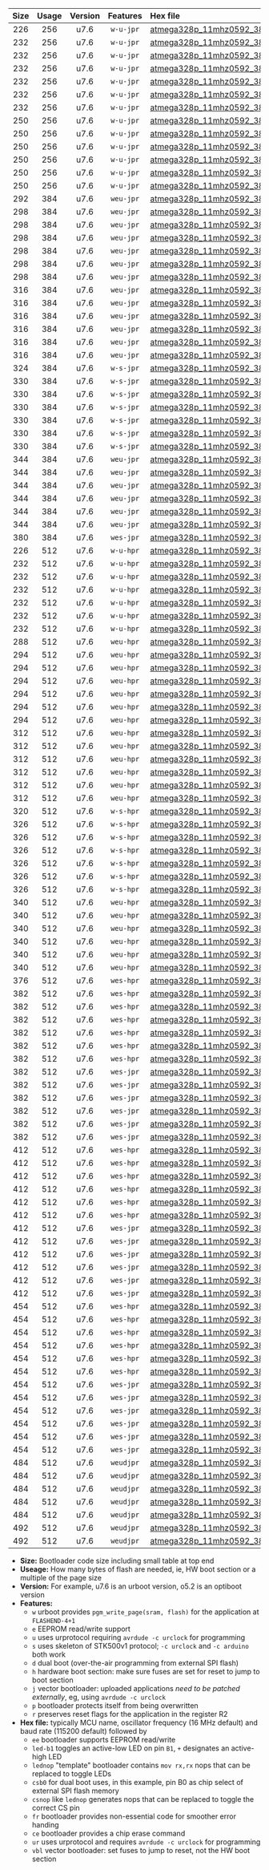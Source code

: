 |Size|Usage|Version|Features|Hex file|
|:-:|:-:|:-:|:-:|:--|
|226|256|u7.6|`w-u-jpr`|[atmega328p_11mhz0592_38400bps_ur_vbl.hex](https://raw.githubusercontent.com/stefanrueger/urboot/main/bootloaders/atmega328p/fcpu_11mhz0592/38400_bps/atmega328p_11mhz0592_38400bps_ur_vbl.hex)|
|232|256|u7.6|`w-u-jpr`|[atmega328p_11mhz0592_38400bps_led+b1_ur_vbl.hex](https://raw.githubusercontent.com/stefanrueger/urboot/main/bootloaders/atmega328p/fcpu_11mhz0592/38400_bps/atmega328p_11mhz0592_38400bps_led+b1_ur_vbl.hex)|
|232|256|u7.6|`w-u-jpr`|[atmega328p_11mhz0592_38400bps_led+b5_ur_vbl.hex](https://raw.githubusercontent.com/stefanrueger/urboot/main/bootloaders/atmega328p/fcpu_11mhz0592/38400_bps/atmega328p_11mhz0592_38400bps_led+b5_ur_vbl.hex)|
|232|256|u7.6|`w-u-jpr`|[atmega328p_11mhz0592_38400bps_led+d5_ur_vbl.hex](https://raw.githubusercontent.com/stefanrueger/urboot/main/bootloaders/atmega328p/fcpu_11mhz0592/38400_bps/atmega328p_11mhz0592_38400bps_led+d5_ur_vbl.hex)|
|232|256|u7.6|`w-u-jpr`|[atmega328p_11mhz0592_38400bps_led-b1_ur_vbl.hex](https://raw.githubusercontent.com/stefanrueger/urboot/main/bootloaders/atmega328p/fcpu_11mhz0592/38400_bps/atmega328p_11mhz0592_38400bps_led-b1_ur_vbl.hex)|
|232|256|u7.6|`w-u-jpr`|[atmega328p_11mhz0592_38400bps_led-d5_ur_vbl.hex](https://raw.githubusercontent.com/stefanrueger/urboot/main/bootloaders/atmega328p/fcpu_11mhz0592/38400_bps/atmega328p_11mhz0592_38400bps_led-d5_ur_vbl.hex)|
|232|256|u7.6|`w-u-jpr`|[atmega328p_11mhz0592_38400bps_lednop_ur_vbl.hex](https://raw.githubusercontent.com/stefanrueger/urboot/main/bootloaders/atmega328p/fcpu_11mhz0592/38400_bps/atmega328p_11mhz0592_38400bps_lednop_ur_vbl.hex)|
|250|256|u7.6|`w-u-jpr`|[atmega328p_11mhz0592_38400bps_led+b1_fr_ur_vbl.hex](https://raw.githubusercontent.com/stefanrueger/urboot/main/bootloaders/atmega328p/fcpu_11mhz0592/38400_bps/atmega328p_11mhz0592_38400bps_led+b1_fr_ur_vbl.hex)|
|250|256|u7.6|`w-u-jpr`|[atmega328p_11mhz0592_38400bps_led+b5_fr_ur_vbl.hex](https://raw.githubusercontent.com/stefanrueger/urboot/main/bootloaders/atmega328p/fcpu_11mhz0592/38400_bps/atmega328p_11mhz0592_38400bps_led+b5_fr_ur_vbl.hex)|
|250|256|u7.6|`w-u-jpr`|[atmega328p_11mhz0592_38400bps_led+d5_fr_ur_vbl.hex](https://raw.githubusercontent.com/stefanrueger/urboot/main/bootloaders/atmega328p/fcpu_11mhz0592/38400_bps/atmega328p_11mhz0592_38400bps_led+d5_fr_ur_vbl.hex)|
|250|256|u7.6|`w-u-jpr`|[atmega328p_11mhz0592_38400bps_led-b1_fr_ur_vbl.hex](https://raw.githubusercontent.com/stefanrueger/urboot/main/bootloaders/atmega328p/fcpu_11mhz0592/38400_bps/atmega328p_11mhz0592_38400bps_led-b1_fr_ur_vbl.hex)|
|250|256|u7.6|`w-u-jpr`|[atmega328p_11mhz0592_38400bps_led-d5_fr_ur_vbl.hex](https://raw.githubusercontent.com/stefanrueger/urboot/main/bootloaders/atmega328p/fcpu_11mhz0592/38400_bps/atmega328p_11mhz0592_38400bps_led-d5_fr_ur_vbl.hex)|
|250|256|u7.6|`w-u-jpr`|[atmega328p_11mhz0592_38400bps_lednop_fr_ur_vbl.hex](https://raw.githubusercontent.com/stefanrueger/urboot/main/bootloaders/atmega328p/fcpu_11mhz0592/38400_bps/atmega328p_11mhz0592_38400bps_lednop_fr_ur_vbl.hex)|
|292|384|u7.6|`weu-jpr`|[atmega328p_11mhz0592_38400bps_ee_ur_vbl.hex](https://raw.githubusercontent.com/stefanrueger/urboot/main/bootloaders/atmega328p/fcpu_11mhz0592/38400_bps/atmega328p_11mhz0592_38400bps_ee_ur_vbl.hex)|
|298|384|u7.6|`weu-jpr`|[atmega328p_11mhz0592_38400bps_ee_led+b1_ur_vbl.hex](https://raw.githubusercontent.com/stefanrueger/urboot/main/bootloaders/atmega328p/fcpu_11mhz0592/38400_bps/atmega328p_11mhz0592_38400bps_ee_led+b1_ur_vbl.hex)|
|298|384|u7.6|`weu-jpr`|[atmega328p_11mhz0592_38400bps_ee_led+b5_ur_vbl.hex](https://raw.githubusercontent.com/stefanrueger/urboot/main/bootloaders/atmega328p/fcpu_11mhz0592/38400_bps/atmega328p_11mhz0592_38400bps_ee_led+b5_ur_vbl.hex)|
|298|384|u7.6|`weu-jpr`|[atmega328p_11mhz0592_38400bps_ee_led+d5_ur_vbl.hex](https://raw.githubusercontent.com/stefanrueger/urboot/main/bootloaders/atmega328p/fcpu_11mhz0592/38400_bps/atmega328p_11mhz0592_38400bps_ee_led+d5_ur_vbl.hex)|
|298|384|u7.6|`weu-jpr`|[atmega328p_11mhz0592_38400bps_ee_led-b1_ur_vbl.hex](https://raw.githubusercontent.com/stefanrueger/urboot/main/bootloaders/atmega328p/fcpu_11mhz0592/38400_bps/atmega328p_11mhz0592_38400bps_ee_led-b1_ur_vbl.hex)|
|298|384|u7.6|`weu-jpr`|[atmega328p_11mhz0592_38400bps_ee_led-d5_ur_vbl.hex](https://raw.githubusercontent.com/stefanrueger/urboot/main/bootloaders/atmega328p/fcpu_11mhz0592/38400_bps/atmega328p_11mhz0592_38400bps_ee_led-d5_ur_vbl.hex)|
|298|384|u7.6|`weu-jpr`|[atmega328p_11mhz0592_38400bps_ee_lednop_ur_vbl.hex](https://raw.githubusercontent.com/stefanrueger/urboot/main/bootloaders/atmega328p/fcpu_11mhz0592/38400_bps/atmega328p_11mhz0592_38400bps_ee_lednop_ur_vbl.hex)|
|316|384|u7.6|`weu-jpr`|[atmega328p_11mhz0592_38400bps_ee_led+b1_fr_ur_vbl.hex](https://raw.githubusercontent.com/stefanrueger/urboot/main/bootloaders/atmega328p/fcpu_11mhz0592/38400_bps/atmega328p_11mhz0592_38400bps_ee_led+b1_fr_ur_vbl.hex)|
|316|384|u7.6|`weu-jpr`|[atmega328p_11mhz0592_38400bps_ee_led+b5_fr_ur_vbl.hex](https://raw.githubusercontent.com/stefanrueger/urboot/main/bootloaders/atmega328p/fcpu_11mhz0592/38400_bps/atmega328p_11mhz0592_38400bps_ee_led+b5_fr_ur_vbl.hex)|
|316|384|u7.6|`weu-jpr`|[atmega328p_11mhz0592_38400bps_ee_led+d5_fr_ur_vbl.hex](https://raw.githubusercontent.com/stefanrueger/urboot/main/bootloaders/atmega328p/fcpu_11mhz0592/38400_bps/atmega328p_11mhz0592_38400bps_ee_led+d5_fr_ur_vbl.hex)|
|316|384|u7.6|`weu-jpr`|[atmega328p_11mhz0592_38400bps_ee_led-b1_fr_ur_vbl.hex](https://raw.githubusercontent.com/stefanrueger/urboot/main/bootloaders/atmega328p/fcpu_11mhz0592/38400_bps/atmega328p_11mhz0592_38400bps_ee_led-b1_fr_ur_vbl.hex)|
|316|384|u7.6|`weu-jpr`|[atmega328p_11mhz0592_38400bps_ee_led-d5_fr_ur_vbl.hex](https://raw.githubusercontent.com/stefanrueger/urboot/main/bootloaders/atmega328p/fcpu_11mhz0592/38400_bps/atmega328p_11mhz0592_38400bps_ee_led-d5_fr_ur_vbl.hex)|
|316|384|u7.6|`weu-jpr`|[atmega328p_11mhz0592_38400bps_ee_lednop_fr_ur_vbl.hex](https://raw.githubusercontent.com/stefanrueger/urboot/main/bootloaders/atmega328p/fcpu_11mhz0592/38400_bps/atmega328p_11mhz0592_38400bps_ee_lednop_fr_ur_vbl.hex)|
|324|384|u7.6|`w-s-jpr`|[atmega328p_11mhz0592_38400bps_vbl.hex](https://raw.githubusercontent.com/stefanrueger/urboot/main/bootloaders/atmega328p/fcpu_11mhz0592/38400_bps/atmega328p_11mhz0592_38400bps_vbl.hex)|
|330|384|u7.6|`w-s-jpr`|[atmega328p_11mhz0592_38400bps_led+b1_vbl.hex](https://raw.githubusercontent.com/stefanrueger/urboot/main/bootloaders/atmega328p/fcpu_11mhz0592/38400_bps/atmega328p_11mhz0592_38400bps_led+b1_vbl.hex)|
|330|384|u7.6|`w-s-jpr`|[atmega328p_11mhz0592_38400bps_led+b5_vbl.hex](https://raw.githubusercontent.com/stefanrueger/urboot/main/bootloaders/atmega328p/fcpu_11mhz0592/38400_bps/atmega328p_11mhz0592_38400bps_led+b5_vbl.hex)|
|330|384|u7.6|`w-s-jpr`|[atmega328p_11mhz0592_38400bps_led+d5_vbl.hex](https://raw.githubusercontent.com/stefanrueger/urboot/main/bootloaders/atmega328p/fcpu_11mhz0592/38400_bps/atmega328p_11mhz0592_38400bps_led+d5_vbl.hex)|
|330|384|u7.6|`w-s-jpr`|[atmega328p_11mhz0592_38400bps_led-b1_vbl.hex](https://raw.githubusercontent.com/stefanrueger/urboot/main/bootloaders/atmega328p/fcpu_11mhz0592/38400_bps/atmega328p_11mhz0592_38400bps_led-b1_vbl.hex)|
|330|384|u7.6|`w-s-jpr`|[atmega328p_11mhz0592_38400bps_led-d5_vbl.hex](https://raw.githubusercontent.com/stefanrueger/urboot/main/bootloaders/atmega328p/fcpu_11mhz0592/38400_bps/atmega328p_11mhz0592_38400bps_led-d5_vbl.hex)|
|330|384|u7.6|`w-s-jpr`|[atmega328p_11mhz0592_38400bps_lednop_vbl.hex](https://raw.githubusercontent.com/stefanrueger/urboot/main/bootloaders/atmega328p/fcpu_11mhz0592/38400_bps/atmega328p_11mhz0592_38400bps_lednop_vbl.hex)|
|344|384|u7.6|`weu-jpr`|[atmega328p_11mhz0592_38400bps_ee_led+b1_fr_ce_ur_vbl.hex](https://raw.githubusercontent.com/stefanrueger/urboot/main/bootloaders/atmega328p/fcpu_11mhz0592/38400_bps/atmega328p_11mhz0592_38400bps_ee_led+b1_fr_ce_ur_vbl.hex)|
|344|384|u7.6|`weu-jpr`|[atmega328p_11mhz0592_38400bps_ee_led+b5_fr_ce_ur_vbl.hex](https://raw.githubusercontent.com/stefanrueger/urboot/main/bootloaders/atmega328p/fcpu_11mhz0592/38400_bps/atmega328p_11mhz0592_38400bps_ee_led+b5_fr_ce_ur_vbl.hex)|
|344|384|u7.6|`weu-jpr`|[atmega328p_11mhz0592_38400bps_ee_led+d5_fr_ce_ur_vbl.hex](https://raw.githubusercontent.com/stefanrueger/urboot/main/bootloaders/atmega328p/fcpu_11mhz0592/38400_bps/atmega328p_11mhz0592_38400bps_ee_led+d5_fr_ce_ur_vbl.hex)|
|344|384|u7.6|`weu-jpr`|[atmega328p_11mhz0592_38400bps_ee_led-b1_fr_ce_ur_vbl.hex](https://raw.githubusercontent.com/stefanrueger/urboot/main/bootloaders/atmega328p/fcpu_11mhz0592/38400_bps/atmega328p_11mhz0592_38400bps_ee_led-b1_fr_ce_ur_vbl.hex)|
|344|384|u7.6|`weu-jpr`|[atmega328p_11mhz0592_38400bps_ee_led-d5_fr_ce_ur_vbl.hex](https://raw.githubusercontent.com/stefanrueger/urboot/main/bootloaders/atmega328p/fcpu_11mhz0592/38400_bps/atmega328p_11mhz0592_38400bps_ee_led-d5_fr_ce_ur_vbl.hex)|
|344|384|u7.6|`weu-jpr`|[atmega328p_11mhz0592_38400bps_ee_lednop_fr_ce_ur_vbl.hex](https://raw.githubusercontent.com/stefanrueger/urboot/main/bootloaders/atmega328p/fcpu_11mhz0592/38400_bps/atmega328p_11mhz0592_38400bps_ee_lednop_fr_ce_ur_vbl.hex)|
|380|384|u7.6|`wes-jpr`|[atmega328p_11mhz0592_38400bps_ee_vbl.hex](https://raw.githubusercontent.com/stefanrueger/urboot/main/bootloaders/atmega328p/fcpu_11mhz0592/38400_bps/atmega328p_11mhz0592_38400bps_ee_vbl.hex)|
|226|512|u7.6|`w-u-hpr`|[atmega328p_11mhz0592_38400bps_ur.hex](https://raw.githubusercontent.com/stefanrueger/urboot/main/bootloaders/atmega328p/fcpu_11mhz0592/38400_bps/atmega328p_11mhz0592_38400bps_ur.hex)|
|232|512|u7.6|`w-u-hpr`|[atmega328p_11mhz0592_38400bps_led+b1_ur.hex](https://raw.githubusercontent.com/stefanrueger/urboot/main/bootloaders/atmega328p/fcpu_11mhz0592/38400_bps/atmega328p_11mhz0592_38400bps_led+b1_ur.hex)|
|232|512|u7.6|`w-u-hpr`|[atmega328p_11mhz0592_38400bps_led+b5_ur.hex](https://raw.githubusercontent.com/stefanrueger/urboot/main/bootloaders/atmega328p/fcpu_11mhz0592/38400_bps/atmega328p_11mhz0592_38400bps_led+b5_ur.hex)|
|232|512|u7.6|`w-u-hpr`|[atmega328p_11mhz0592_38400bps_led+d5_ur.hex](https://raw.githubusercontent.com/stefanrueger/urboot/main/bootloaders/atmega328p/fcpu_11mhz0592/38400_bps/atmega328p_11mhz0592_38400bps_led+d5_ur.hex)|
|232|512|u7.6|`w-u-hpr`|[atmega328p_11mhz0592_38400bps_led-b1_ur.hex](https://raw.githubusercontent.com/stefanrueger/urboot/main/bootloaders/atmega328p/fcpu_11mhz0592/38400_bps/atmega328p_11mhz0592_38400bps_led-b1_ur.hex)|
|232|512|u7.6|`w-u-hpr`|[atmega328p_11mhz0592_38400bps_led-d5_ur.hex](https://raw.githubusercontent.com/stefanrueger/urboot/main/bootloaders/atmega328p/fcpu_11mhz0592/38400_bps/atmega328p_11mhz0592_38400bps_led-d5_ur.hex)|
|232|512|u7.6|`w-u-hpr`|[atmega328p_11mhz0592_38400bps_lednop_ur.hex](https://raw.githubusercontent.com/stefanrueger/urboot/main/bootloaders/atmega328p/fcpu_11mhz0592/38400_bps/atmega328p_11mhz0592_38400bps_lednop_ur.hex)|
|288|512|u7.6|`weu-hpr`|[atmega328p_11mhz0592_38400bps_ee_ur.hex](https://raw.githubusercontent.com/stefanrueger/urboot/main/bootloaders/atmega328p/fcpu_11mhz0592/38400_bps/atmega328p_11mhz0592_38400bps_ee_ur.hex)|
|294|512|u7.6|`weu-hpr`|[atmega328p_11mhz0592_38400bps_ee_led+b1_ur.hex](https://raw.githubusercontent.com/stefanrueger/urboot/main/bootloaders/atmega328p/fcpu_11mhz0592/38400_bps/atmega328p_11mhz0592_38400bps_ee_led+b1_ur.hex)|
|294|512|u7.6|`weu-hpr`|[atmega328p_11mhz0592_38400bps_ee_led+b5_ur.hex](https://raw.githubusercontent.com/stefanrueger/urboot/main/bootloaders/atmega328p/fcpu_11mhz0592/38400_bps/atmega328p_11mhz0592_38400bps_ee_led+b5_ur.hex)|
|294|512|u7.6|`weu-hpr`|[atmega328p_11mhz0592_38400bps_ee_led+d5_ur.hex](https://raw.githubusercontent.com/stefanrueger/urboot/main/bootloaders/atmega328p/fcpu_11mhz0592/38400_bps/atmega328p_11mhz0592_38400bps_ee_led+d5_ur.hex)|
|294|512|u7.6|`weu-hpr`|[atmega328p_11mhz0592_38400bps_ee_led-b1_ur.hex](https://raw.githubusercontent.com/stefanrueger/urboot/main/bootloaders/atmega328p/fcpu_11mhz0592/38400_bps/atmega328p_11mhz0592_38400bps_ee_led-b1_ur.hex)|
|294|512|u7.6|`weu-hpr`|[atmega328p_11mhz0592_38400bps_ee_led-d5_ur.hex](https://raw.githubusercontent.com/stefanrueger/urboot/main/bootloaders/atmega328p/fcpu_11mhz0592/38400_bps/atmega328p_11mhz0592_38400bps_ee_led-d5_ur.hex)|
|294|512|u7.6|`weu-hpr`|[atmega328p_11mhz0592_38400bps_ee_lednop_ur.hex](https://raw.githubusercontent.com/stefanrueger/urboot/main/bootloaders/atmega328p/fcpu_11mhz0592/38400_bps/atmega328p_11mhz0592_38400bps_ee_lednop_ur.hex)|
|312|512|u7.6|`weu-hpr`|[atmega328p_11mhz0592_38400bps_ee_led+b1_fr_ur.hex](https://raw.githubusercontent.com/stefanrueger/urboot/main/bootloaders/atmega328p/fcpu_11mhz0592/38400_bps/atmega328p_11mhz0592_38400bps_ee_led+b1_fr_ur.hex)|
|312|512|u7.6|`weu-hpr`|[atmega328p_11mhz0592_38400bps_ee_led+b5_fr_ur.hex](https://raw.githubusercontent.com/stefanrueger/urboot/main/bootloaders/atmega328p/fcpu_11mhz0592/38400_bps/atmega328p_11mhz0592_38400bps_ee_led+b5_fr_ur.hex)|
|312|512|u7.6|`weu-hpr`|[atmega328p_11mhz0592_38400bps_ee_led+d5_fr_ur.hex](https://raw.githubusercontent.com/stefanrueger/urboot/main/bootloaders/atmega328p/fcpu_11mhz0592/38400_bps/atmega328p_11mhz0592_38400bps_ee_led+d5_fr_ur.hex)|
|312|512|u7.6|`weu-hpr`|[atmega328p_11mhz0592_38400bps_ee_led-b1_fr_ur.hex](https://raw.githubusercontent.com/stefanrueger/urboot/main/bootloaders/atmega328p/fcpu_11mhz0592/38400_bps/atmega328p_11mhz0592_38400bps_ee_led-b1_fr_ur.hex)|
|312|512|u7.6|`weu-hpr`|[atmega328p_11mhz0592_38400bps_ee_led-d5_fr_ur.hex](https://raw.githubusercontent.com/stefanrueger/urboot/main/bootloaders/atmega328p/fcpu_11mhz0592/38400_bps/atmega328p_11mhz0592_38400bps_ee_led-d5_fr_ur.hex)|
|312|512|u7.6|`weu-hpr`|[atmega328p_11mhz0592_38400bps_ee_lednop_fr_ur.hex](https://raw.githubusercontent.com/stefanrueger/urboot/main/bootloaders/atmega328p/fcpu_11mhz0592/38400_bps/atmega328p_11mhz0592_38400bps_ee_lednop_fr_ur.hex)|
|320|512|u7.6|`w-s-hpr`|[atmega328p_11mhz0592_38400bps.hex](https://raw.githubusercontent.com/stefanrueger/urboot/main/bootloaders/atmega328p/fcpu_11mhz0592/38400_bps/atmega328p_11mhz0592_38400bps.hex)|
|326|512|u7.6|`w-s-hpr`|[atmega328p_11mhz0592_38400bps_led+b1.hex](https://raw.githubusercontent.com/stefanrueger/urboot/main/bootloaders/atmega328p/fcpu_11mhz0592/38400_bps/atmega328p_11mhz0592_38400bps_led+b1.hex)|
|326|512|u7.6|`w-s-hpr`|[atmega328p_11mhz0592_38400bps_led+b5.hex](https://raw.githubusercontent.com/stefanrueger/urboot/main/bootloaders/atmega328p/fcpu_11mhz0592/38400_bps/atmega328p_11mhz0592_38400bps_led+b5.hex)|
|326|512|u7.6|`w-s-hpr`|[atmega328p_11mhz0592_38400bps_led+d5.hex](https://raw.githubusercontent.com/stefanrueger/urboot/main/bootloaders/atmega328p/fcpu_11mhz0592/38400_bps/atmega328p_11mhz0592_38400bps_led+d5.hex)|
|326|512|u7.6|`w-s-hpr`|[atmega328p_11mhz0592_38400bps_led-b1.hex](https://raw.githubusercontent.com/stefanrueger/urboot/main/bootloaders/atmega328p/fcpu_11mhz0592/38400_bps/atmega328p_11mhz0592_38400bps_led-b1.hex)|
|326|512|u7.6|`w-s-hpr`|[atmega328p_11mhz0592_38400bps_led-d5.hex](https://raw.githubusercontent.com/stefanrueger/urboot/main/bootloaders/atmega328p/fcpu_11mhz0592/38400_bps/atmega328p_11mhz0592_38400bps_led-d5.hex)|
|326|512|u7.6|`w-s-hpr`|[atmega328p_11mhz0592_38400bps_lednop.hex](https://raw.githubusercontent.com/stefanrueger/urboot/main/bootloaders/atmega328p/fcpu_11mhz0592/38400_bps/atmega328p_11mhz0592_38400bps_lednop.hex)|
|340|512|u7.6|`weu-hpr`|[atmega328p_11mhz0592_38400bps_ee_led+b1_fr_ce_ur.hex](https://raw.githubusercontent.com/stefanrueger/urboot/main/bootloaders/atmega328p/fcpu_11mhz0592/38400_bps/atmega328p_11mhz0592_38400bps_ee_led+b1_fr_ce_ur.hex)|
|340|512|u7.6|`weu-hpr`|[atmega328p_11mhz0592_38400bps_ee_led+b5_fr_ce_ur.hex](https://raw.githubusercontent.com/stefanrueger/urboot/main/bootloaders/atmega328p/fcpu_11mhz0592/38400_bps/atmega328p_11mhz0592_38400bps_ee_led+b5_fr_ce_ur.hex)|
|340|512|u7.6|`weu-hpr`|[atmega328p_11mhz0592_38400bps_ee_led+d5_fr_ce_ur.hex](https://raw.githubusercontent.com/stefanrueger/urboot/main/bootloaders/atmega328p/fcpu_11mhz0592/38400_bps/atmega328p_11mhz0592_38400bps_ee_led+d5_fr_ce_ur.hex)|
|340|512|u7.6|`weu-hpr`|[atmega328p_11mhz0592_38400bps_ee_led-b1_fr_ce_ur.hex](https://raw.githubusercontent.com/stefanrueger/urboot/main/bootloaders/atmega328p/fcpu_11mhz0592/38400_bps/atmega328p_11mhz0592_38400bps_ee_led-b1_fr_ce_ur.hex)|
|340|512|u7.6|`weu-hpr`|[atmega328p_11mhz0592_38400bps_ee_led-d5_fr_ce_ur.hex](https://raw.githubusercontent.com/stefanrueger/urboot/main/bootloaders/atmega328p/fcpu_11mhz0592/38400_bps/atmega328p_11mhz0592_38400bps_ee_led-d5_fr_ce_ur.hex)|
|340|512|u7.6|`weu-hpr`|[atmega328p_11mhz0592_38400bps_ee_lednop_fr_ce_ur.hex](https://raw.githubusercontent.com/stefanrueger/urboot/main/bootloaders/atmega328p/fcpu_11mhz0592/38400_bps/atmega328p_11mhz0592_38400bps_ee_lednop_fr_ce_ur.hex)|
|376|512|u7.6|`wes-hpr`|[atmega328p_11mhz0592_38400bps_ee.hex](https://raw.githubusercontent.com/stefanrueger/urboot/main/bootloaders/atmega328p/fcpu_11mhz0592/38400_bps/atmega328p_11mhz0592_38400bps_ee.hex)|
|382|512|u7.6|`wes-hpr`|[atmega328p_11mhz0592_38400bps_ee_led+b1.hex](https://raw.githubusercontent.com/stefanrueger/urboot/main/bootloaders/atmega328p/fcpu_11mhz0592/38400_bps/atmega328p_11mhz0592_38400bps_ee_led+b1.hex)|
|382|512|u7.6|`wes-hpr`|[atmega328p_11mhz0592_38400bps_ee_led+b5.hex](https://raw.githubusercontent.com/stefanrueger/urboot/main/bootloaders/atmega328p/fcpu_11mhz0592/38400_bps/atmega328p_11mhz0592_38400bps_ee_led+b5.hex)|
|382|512|u7.6|`wes-hpr`|[atmega328p_11mhz0592_38400bps_ee_led+d5.hex](https://raw.githubusercontent.com/stefanrueger/urboot/main/bootloaders/atmega328p/fcpu_11mhz0592/38400_bps/atmega328p_11mhz0592_38400bps_ee_led+d5.hex)|
|382|512|u7.6|`wes-hpr`|[atmega328p_11mhz0592_38400bps_ee_led-b1.hex](https://raw.githubusercontent.com/stefanrueger/urboot/main/bootloaders/atmega328p/fcpu_11mhz0592/38400_bps/atmega328p_11mhz0592_38400bps_ee_led-b1.hex)|
|382|512|u7.6|`wes-hpr`|[atmega328p_11mhz0592_38400bps_ee_led-d5.hex](https://raw.githubusercontent.com/stefanrueger/urboot/main/bootloaders/atmega328p/fcpu_11mhz0592/38400_bps/atmega328p_11mhz0592_38400bps_ee_led-d5.hex)|
|382|512|u7.6|`wes-hpr`|[atmega328p_11mhz0592_38400bps_ee_lednop.hex](https://raw.githubusercontent.com/stefanrueger/urboot/main/bootloaders/atmega328p/fcpu_11mhz0592/38400_bps/atmega328p_11mhz0592_38400bps_ee_lednop.hex)|
|382|512|u7.6|`wes-jpr`|[atmega328p_11mhz0592_38400bps_ee_led+b1_vbl.hex](https://raw.githubusercontent.com/stefanrueger/urboot/main/bootloaders/atmega328p/fcpu_11mhz0592/38400_bps/atmega328p_11mhz0592_38400bps_ee_led+b1_vbl.hex)|
|382|512|u7.6|`wes-jpr`|[atmega328p_11mhz0592_38400bps_ee_led+b5_vbl.hex](https://raw.githubusercontent.com/stefanrueger/urboot/main/bootloaders/atmega328p/fcpu_11mhz0592/38400_bps/atmega328p_11mhz0592_38400bps_ee_led+b5_vbl.hex)|
|382|512|u7.6|`wes-jpr`|[atmega328p_11mhz0592_38400bps_ee_led+d5_vbl.hex](https://raw.githubusercontent.com/stefanrueger/urboot/main/bootloaders/atmega328p/fcpu_11mhz0592/38400_bps/atmega328p_11mhz0592_38400bps_ee_led+d5_vbl.hex)|
|382|512|u7.6|`wes-jpr`|[atmega328p_11mhz0592_38400bps_ee_led-b1_vbl.hex](https://raw.githubusercontent.com/stefanrueger/urboot/main/bootloaders/atmega328p/fcpu_11mhz0592/38400_bps/atmega328p_11mhz0592_38400bps_ee_led-b1_vbl.hex)|
|382|512|u7.6|`wes-jpr`|[atmega328p_11mhz0592_38400bps_ee_led-d5_vbl.hex](https://raw.githubusercontent.com/stefanrueger/urboot/main/bootloaders/atmega328p/fcpu_11mhz0592/38400_bps/atmega328p_11mhz0592_38400bps_ee_led-d5_vbl.hex)|
|382|512|u7.6|`wes-jpr`|[atmega328p_11mhz0592_38400bps_ee_lednop_vbl.hex](https://raw.githubusercontent.com/stefanrueger/urboot/main/bootloaders/atmega328p/fcpu_11mhz0592/38400_bps/atmega328p_11mhz0592_38400bps_ee_lednop_vbl.hex)|
|412|512|u7.6|`wes-hpr`|[atmega328p_11mhz0592_38400bps_ee_led+b1_fr.hex](https://raw.githubusercontent.com/stefanrueger/urboot/main/bootloaders/atmega328p/fcpu_11mhz0592/38400_bps/atmega328p_11mhz0592_38400bps_ee_led+b1_fr.hex)|
|412|512|u7.6|`wes-hpr`|[atmega328p_11mhz0592_38400bps_ee_led+b5_fr.hex](https://raw.githubusercontent.com/stefanrueger/urboot/main/bootloaders/atmega328p/fcpu_11mhz0592/38400_bps/atmega328p_11mhz0592_38400bps_ee_led+b5_fr.hex)|
|412|512|u7.6|`wes-hpr`|[atmega328p_11mhz0592_38400bps_ee_led+d5_fr.hex](https://raw.githubusercontent.com/stefanrueger/urboot/main/bootloaders/atmega328p/fcpu_11mhz0592/38400_bps/atmega328p_11mhz0592_38400bps_ee_led+d5_fr.hex)|
|412|512|u7.6|`wes-hpr`|[atmega328p_11mhz0592_38400bps_ee_led-b1_fr.hex](https://raw.githubusercontent.com/stefanrueger/urboot/main/bootloaders/atmega328p/fcpu_11mhz0592/38400_bps/atmega328p_11mhz0592_38400bps_ee_led-b1_fr.hex)|
|412|512|u7.6|`wes-hpr`|[atmega328p_11mhz0592_38400bps_ee_led-d5_fr.hex](https://raw.githubusercontent.com/stefanrueger/urboot/main/bootloaders/atmega328p/fcpu_11mhz0592/38400_bps/atmega328p_11mhz0592_38400bps_ee_led-d5_fr.hex)|
|412|512|u7.6|`wes-hpr`|[atmega328p_11mhz0592_38400bps_ee_lednop_fr.hex](https://raw.githubusercontent.com/stefanrueger/urboot/main/bootloaders/atmega328p/fcpu_11mhz0592/38400_bps/atmega328p_11mhz0592_38400bps_ee_lednop_fr.hex)|
|412|512|u7.6|`wes-jpr`|[atmega328p_11mhz0592_38400bps_ee_led+b1_fr_vbl.hex](https://raw.githubusercontent.com/stefanrueger/urboot/main/bootloaders/atmega328p/fcpu_11mhz0592/38400_bps/atmega328p_11mhz0592_38400bps_ee_led+b1_fr_vbl.hex)|
|412|512|u7.6|`wes-jpr`|[atmega328p_11mhz0592_38400bps_ee_led+b5_fr_vbl.hex](https://raw.githubusercontent.com/stefanrueger/urboot/main/bootloaders/atmega328p/fcpu_11mhz0592/38400_bps/atmega328p_11mhz0592_38400bps_ee_led+b5_fr_vbl.hex)|
|412|512|u7.6|`wes-jpr`|[atmega328p_11mhz0592_38400bps_ee_led+d5_fr_vbl.hex](https://raw.githubusercontent.com/stefanrueger/urboot/main/bootloaders/atmega328p/fcpu_11mhz0592/38400_bps/atmega328p_11mhz0592_38400bps_ee_led+d5_fr_vbl.hex)|
|412|512|u7.6|`wes-jpr`|[atmega328p_11mhz0592_38400bps_ee_led-b1_fr_vbl.hex](https://raw.githubusercontent.com/stefanrueger/urboot/main/bootloaders/atmega328p/fcpu_11mhz0592/38400_bps/atmega328p_11mhz0592_38400bps_ee_led-b1_fr_vbl.hex)|
|412|512|u7.6|`wes-jpr`|[atmega328p_11mhz0592_38400bps_ee_led-d5_fr_vbl.hex](https://raw.githubusercontent.com/stefanrueger/urboot/main/bootloaders/atmega328p/fcpu_11mhz0592/38400_bps/atmega328p_11mhz0592_38400bps_ee_led-d5_fr_vbl.hex)|
|412|512|u7.6|`wes-jpr`|[atmega328p_11mhz0592_38400bps_ee_lednop_fr_vbl.hex](https://raw.githubusercontent.com/stefanrueger/urboot/main/bootloaders/atmega328p/fcpu_11mhz0592/38400_bps/atmega328p_11mhz0592_38400bps_ee_lednop_fr_vbl.hex)|
|454|512|u7.6|`wes-hpr`|[atmega328p_11mhz0592_38400bps_ee_led+b1_fr_ce.hex](https://raw.githubusercontent.com/stefanrueger/urboot/main/bootloaders/atmega328p/fcpu_11mhz0592/38400_bps/atmega328p_11mhz0592_38400bps_ee_led+b1_fr_ce.hex)|
|454|512|u7.6|`wes-hpr`|[atmega328p_11mhz0592_38400bps_ee_led+b5_fr_ce.hex](https://raw.githubusercontent.com/stefanrueger/urboot/main/bootloaders/atmega328p/fcpu_11mhz0592/38400_bps/atmega328p_11mhz0592_38400bps_ee_led+b5_fr_ce.hex)|
|454|512|u7.6|`wes-hpr`|[atmega328p_11mhz0592_38400bps_ee_led+d5_fr_ce.hex](https://raw.githubusercontent.com/stefanrueger/urboot/main/bootloaders/atmega328p/fcpu_11mhz0592/38400_bps/atmega328p_11mhz0592_38400bps_ee_led+d5_fr_ce.hex)|
|454|512|u7.6|`wes-hpr`|[atmega328p_11mhz0592_38400bps_ee_led-b1_fr_ce.hex](https://raw.githubusercontent.com/stefanrueger/urboot/main/bootloaders/atmega328p/fcpu_11mhz0592/38400_bps/atmega328p_11mhz0592_38400bps_ee_led-b1_fr_ce.hex)|
|454|512|u7.6|`wes-hpr`|[atmega328p_11mhz0592_38400bps_ee_led-d5_fr_ce.hex](https://raw.githubusercontent.com/stefanrueger/urboot/main/bootloaders/atmega328p/fcpu_11mhz0592/38400_bps/atmega328p_11mhz0592_38400bps_ee_led-d5_fr_ce.hex)|
|454|512|u7.6|`wes-hpr`|[atmega328p_11mhz0592_38400bps_ee_lednop_fr_ce.hex](https://raw.githubusercontent.com/stefanrueger/urboot/main/bootloaders/atmega328p/fcpu_11mhz0592/38400_bps/atmega328p_11mhz0592_38400bps_ee_lednop_fr_ce.hex)|
|454|512|u7.6|`wes-jpr`|[atmega328p_11mhz0592_38400bps_ee_led+b1_fr_ce_vbl.hex](https://raw.githubusercontent.com/stefanrueger/urboot/main/bootloaders/atmega328p/fcpu_11mhz0592/38400_bps/atmega328p_11mhz0592_38400bps_ee_led+b1_fr_ce_vbl.hex)|
|454|512|u7.6|`wes-jpr`|[atmega328p_11mhz0592_38400bps_ee_led+b5_fr_ce_vbl.hex](https://raw.githubusercontent.com/stefanrueger/urboot/main/bootloaders/atmega328p/fcpu_11mhz0592/38400_bps/atmega328p_11mhz0592_38400bps_ee_led+b5_fr_ce_vbl.hex)|
|454|512|u7.6|`wes-jpr`|[atmega328p_11mhz0592_38400bps_ee_led+d5_fr_ce_vbl.hex](https://raw.githubusercontent.com/stefanrueger/urboot/main/bootloaders/atmega328p/fcpu_11mhz0592/38400_bps/atmega328p_11mhz0592_38400bps_ee_led+d5_fr_ce_vbl.hex)|
|454|512|u7.6|`wes-jpr`|[atmega328p_11mhz0592_38400bps_ee_led-b1_fr_ce_vbl.hex](https://raw.githubusercontent.com/stefanrueger/urboot/main/bootloaders/atmega328p/fcpu_11mhz0592/38400_bps/atmega328p_11mhz0592_38400bps_ee_led-b1_fr_ce_vbl.hex)|
|454|512|u7.6|`wes-jpr`|[atmega328p_11mhz0592_38400bps_ee_led-d5_fr_ce_vbl.hex](https://raw.githubusercontent.com/stefanrueger/urboot/main/bootloaders/atmega328p/fcpu_11mhz0592/38400_bps/atmega328p_11mhz0592_38400bps_ee_led-d5_fr_ce_vbl.hex)|
|454|512|u7.6|`wes-jpr`|[atmega328p_11mhz0592_38400bps_ee_lednop_fr_ce_vbl.hex](https://raw.githubusercontent.com/stefanrueger/urboot/main/bootloaders/atmega328p/fcpu_11mhz0592/38400_bps/atmega328p_11mhz0592_38400bps_ee_lednop_fr_ce_vbl.hex)|
|484|512|u7.6|`weudjpr`|[atmega328p_11mhz0592_38400bps_ee_led+b1_csb0_fr_ce_ur_vbl.hex](https://raw.githubusercontent.com/stefanrueger/urboot/main/bootloaders/atmega328p/fcpu_11mhz0592/38400_bps/atmega328p_11mhz0592_38400bps_ee_led+b1_csb0_fr_ce_ur_vbl.hex)|
|484|512|u7.6|`weudjpr`|[atmega328p_11mhz0592_38400bps_ee_led+b5_csb0_fr_ce_ur_vbl.hex](https://raw.githubusercontent.com/stefanrueger/urboot/main/bootloaders/atmega328p/fcpu_11mhz0592/38400_bps/atmega328p_11mhz0592_38400bps_ee_led+b5_csb0_fr_ce_ur_vbl.hex)|
|484|512|u7.6|`weudjpr`|[atmega328p_11mhz0592_38400bps_ee_led+d5_csb0_fr_ce_ur_vbl.hex](https://raw.githubusercontent.com/stefanrueger/urboot/main/bootloaders/atmega328p/fcpu_11mhz0592/38400_bps/atmega328p_11mhz0592_38400bps_ee_led+d5_csb0_fr_ce_ur_vbl.hex)|
|484|512|u7.6|`weudjpr`|[atmega328p_11mhz0592_38400bps_ee_led-b1_csb0_fr_ce_ur_vbl.hex](https://raw.githubusercontent.com/stefanrueger/urboot/main/bootloaders/atmega328p/fcpu_11mhz0592/38400_bps/atmega328p_11mhz0592_38400bps_ee_led-b1_csb0_fr_ce_ur_vbl.hex)|
|484|512|u7.6|`weudjpr`|[atmega328p_11mhz0592_38400bps_ee_led-d5_csb0_fr_ce_ur_vbl.hex](https://raw.githubusercontent.com/stefanrueger/urboot/main/bootloaders/atmega328p/fcpu_11mhz0592/38400_bps/atmega328p_11mhz0592_38400bps_ee_led-d5_csb0_fr_ce_ur_vbl.hex)|
|492|512|u7.6|`weudjpr`|[atmega328p_11mhz0592_38400bps_ee_led+b1_csd5_fr_ce_ur_vbl.hex](https://raw.githubusercontent.com/stefanrueger/urboot/main/bootloaders/atmega328p/fcpu_11mhz0592/38400_bps/atmega328p_11mhz0592_38400bps_ee_led+b1_csd5_fr_ce_ur_vbl.hex)|
|492|512|u7.6|`weudjpr`|[atmega328p_11mhz0592_38400bps_ee_lednop_csnop_fr_ce_ur_vbl.hex](https://raw.githubusercontent.com/stefanrueger/urboot/main/bootloaders/atmega328p/fcpu_11mhz0592/38400_bps/atmega328p_11mhz0592_38400bps_ee_lednop_csnop_fr_ce_ur_vbl.hex)|

- **Size:** Bootloader code size including small table at top end
- **Useage:** How many bytes of flash are needed, ie, HW boot section or a multiple of the page size
- **Version:** For example, u7.6 is an urboot version, o5.2 is an optiboot version
- **Features:**
  + `w` urboot provides `pgm_write_page(sram, flash)` for the application at `FLASHEND-4+1`
  + `e` EEPROM read/write support
  + `u` uses urprotocol requiring `avrdude -c urclock` for programming
  + `s` uses skeleton of STK500v1 protocol; `-c urclock` and `-c arduino` both work
  + `d` dual boot (over-the-air programming from external SPI flash)
  + `h` hardware boot section: make sure fuses are set for reset to jump to boot section
  + `j` vector bootloader: uploaded applications *need to be patched externally*, eg, using `avrdude -c urclock`
  + `p` bootloader protects itself from being overwritten
  + `r` preserves reset flags for the application in the register R2
- **Hex file:** typically MCU name, oscillator frequency (16 MHz default) and baud rate (115200 default) followed by
  + `ee` bootloader supports EEPROM read/write
  + `led-b1` toggles an active-low LED on pin `B1`, `+` designates an active-high LED
  + `lednop` "template" bootloader contains `mov rx,rx` nops that can be replaced to toggle LEDs
  + `csb0` for dual boot uses, in this example, pin B0 as chip select of external SPI flash memory
  + `csnop` like `lednop` generates nops that can be replaced to toggle the correct CS pin
  + `fr` bootloader provides non-essential code for smoother error handing
  + `ce` bootloader provides a chip erase command
  + `ur` uses urprotocol and requires `avrdude -c urclock` for programming
  + `vbl` vector bootloader: set fuses to jump to reset, not the HW boot section
